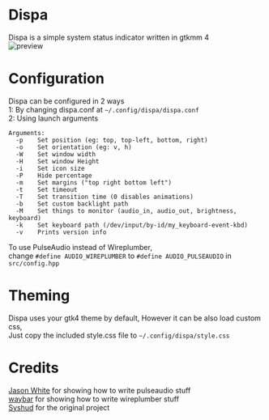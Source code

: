 # Dispa
Dispa is a simple system status indicator written in gtkmm 4<br>
![preview](https://github.com/System64fumo/sysvol/blob/main/preview.gif "preview")


# Configuration
Dispa can be configured in 2 ways<br>
1: By changing dispa.conf at `~/.config/dispa/dispa.conf`<br>
2: Using launch arguments<br>
```
Arguments:
  -p	Set position (eg: top, top-left, bottom, right)
  -o	Set orientation (eg: v, h)
  -W	Set window width
  -H	Set window Height
  -i	Set icon size
  -P	Hide percentage
  -m	Set margins ("top right bottom left")
  -t	Set timeout
  -T	Set transition time (0 disables animations)
  -b	Set custom backlight path
  -M	Set things to monitor (audio_in, audio_out, brightness, keyboard)
  -k	Set keyboard path (/dev/input/by-id/my_keyboard-event-kbd)
  -v	Prints version info
```

To use PulseAudio instead of Wireplumber,<br>
change `#define AUDIO_WIREPLUMBER` to `#define AUDIO_PULSEAUDIO` in `src/config.hpp`

# Theming
Dispa uses your gtk4 theme by default, However it can be also load custom css,<br>
Just copy the included style.css file to `~/.config/dispa/style.css`<br>

# Credits
[Jason White](https://gist.github.com/jasonwhite/1df6ee4b5039358701d2) for showing how to write pulseaudio stuff<br>
[waybar](https://github.com/Alexays/Waybar) for showing how to write wireplumber stuff<br>
[Syshud](https://github.com/System64fumo/syshud) for the original project
